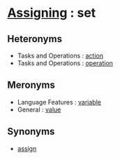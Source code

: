 # [Assigning][1] : set

## Heteronyms

  - Tasks and Operations : [action](../../The_Basics/Tasks_and_Operations/action.md)
  - Tasks and Operations : [operation](../../The_Basics/Tasks_and_Operations/operation.md)

## Meronyms

  - Language Features : [variable](../Language_Features/variable.md)
  - General : [value](../../The_Basics/General/value.md)

## Synonyms

  - [assign](./assign.md)

[1]: README.md
